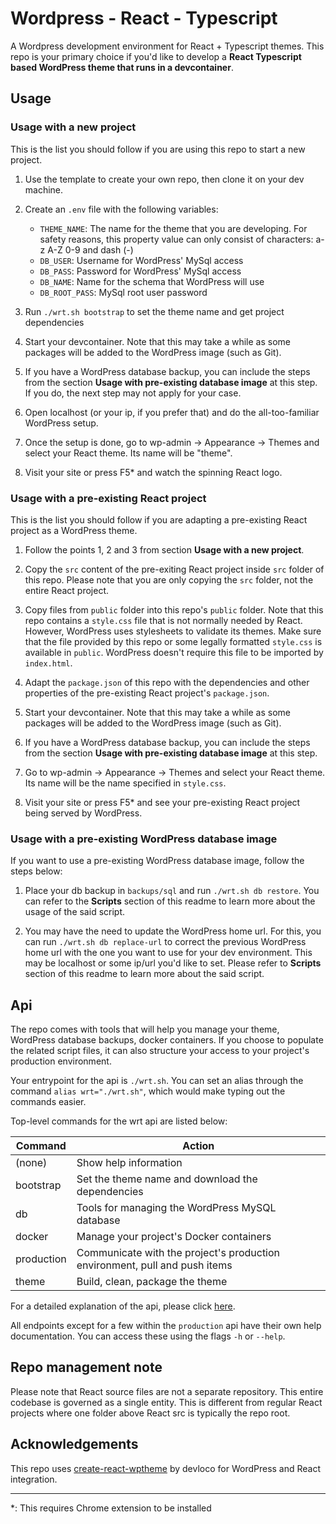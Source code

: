 # Wordpress - React - Typescript

A Wordpress development environment for React + Typescript themes. This repo is
your primary choice if you'd like to develop a **React Typescript based
WordPress theme that runs in a devcontainer**.

## Usage

### Usage with a new project

This is the list you should follow if you are using this repo to start a new
project.

1. Use the template to create your own repo, then clone it on your dev machine.

1. Create an `.env` file with the following variables:

   - `THEME_NAME`: The name for the theme that you are developing. For safety
     reasons, this property value can only consist of characters: a-z A-Z 0-9
     and dash (-)
   - `DB_USER`: Username for WordPress' MySql access
   - `DB_PASS`: Password for WordPress' MySql access
   - `DB_NAME`: Name for the schema that WordPress will use
   - `DB_ROOT_PASS`: MySql root user password

1. Run `./wrt.sh bootstrap` to set the theme name and get project dependencies

1. Start your devcontainer. Note that this may take a while as some packages
   will be added to the WordPress image (such as Git).

1. If you have a WordPress database backup, you can include the steps from the
   section **Usage with pre-existing database image** at this step. If you do,
   the next step may not apply for your case.

1. Open localhost (or your ip, if you prefer that) and do the all-too-familiar
   WordPress setup.

1. Once the setup is done, go to wp-admin -> Appearance -> Themes and select
   your React theme. Its name will be "theme".

1. Visit your site or press F5\* and watch the spinning React logo.

### Usage with a pre-existing React project

This is the list you should follow if you are adapting a pre-existing React
project as a WordPress theme.

1. Follow the points 1, 2 and 3 from section **Usage with a new project**.

1. Copy the `src` content of the pre-exiting React project inside `src` folder
   of this repo. Please note that you are only copying the `src` folder, not the
   entire React project.

1. Copy files from `public` folder into this repo's `public` folder. Note that
   this repo contains a `style.css` file that is not normally needed by React.
   However, WordPress uses stylesheets to validate its themes. Make sure that
   the file provided by this repo or some legally formatted `style.css` is
   available in `public`. WordPress doesn't require this file to be imported by
   `index.html`.

1. Adapt the `package.json` of this repo with the dependencies and other
   properties of the pre-existing React project's `package.json`.

1. Start your devcontainer. Note that this may take a while as some packages
   will be added to the WordPress image (such as Git).

1. If you have a WordPress database backup, you can include the steps from the
   section **Usage with pre-existing database image** at this step.

1. Go to wp-admin -> Appearance -> Themes and select your React theme. Its name
   will be the name specified in `style.css`.

1. Visit your site or press F5\* and see your pre-existing React project being
   served by WordPress.

### Usage with a pre-existing WordPress database image

If you want to use a pre-existing WordPress database image, follow the steps
below:

1. Place your db backup in `backups/sql` and run `./wrt.sh db restore`. You can
   refer to the **Scripts** section of this readme to learn more about the usage
   of the said script.

1. You may have the need to update the WordPress home url. For this, you can run
   `./wrt.sh db replace-url` to correct the previous WordPress home url with the
   one you want to use for your dev environment. This may be localhost or some
   ip/url you'd like to set. Please refer to **Scripts** section of this readme
   to learn more about the said script.

## Api

The repo comes with tools that will help you manage your theme, WordPress
database backups, docker containers. If you choose to populate the related
script files, it can also structure your access to your project's production
environment.

Your entrypoint for the api is `./wrt.sh`. You can set an alias through the
command `alias wrt="./wrt.sh"`, which would make typing out the commands easier.

Top-level commands for the wrt api are listed below:

| Command    | Action                                                                     |
| ---------- | -------------------------------------------------------------------------- |
| (none)     | Show help information                                                      |
| bootstrap  | Set the theme name and download the dependencies                           |
| db         | Tools for managing the WordPress MySQL database                            |
| docker     | Manage your project's Docker containers                                    |
| production | Communicate with the project's production environment, pull and push items |
| theme      | Build, clean, package the theme                                            |

For a detailed explanation of the api, please click [here](./API.md).

All endpoints except for a few within the `production` api have their own help
documentation. You can access these using the flags `-h` or `--help`.

## Repo management note

Please note that React source files are not a separate repository. This entire
codebase is governed as a single entity. This is different from regular React
projects where one folder above React src is typically the repo root.

## Acknowledgements

This repo uses
[create-react-wptheme](https://github.com/devloco/create-react-wptheme) by
devloco for WordPress and React integration.

---

\*: This requires Chrome extension to be installed

